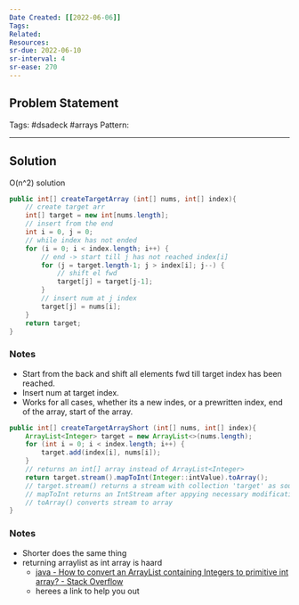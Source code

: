 ```yaml
---
Date Created: [[2022-06-06]]
Tags: 
Related: 
Resources: 
sr-due: 2022-06-10
sr-interval: 4
sr-ease: 270
---
```


## Problem Statement


Tags:  #dsadeck  #arrays
Pattern: 

---

## Solution

O(n^2) solution
``` java
public int[] createTargetArray (int[] nums, int[] index){
	// create target arr
	int[] target = new int[nums.length];
	// insert from the end
	int i = 0, j = 0;
	// while index has not ended
	for (i = 0; i < index.length; i++) {
		// end -> start till j has not reached index[i]
		for (j = target.length-1; j > index[i]; j--) {
			// shift el fwd
			target[j] = target[j-1];
		}
		// insert num at j index
		target[j] = nums[i];
	}
	return target;
}
```

### Notes
- Start from the back and shift all elements fwd till target index has been reached.
- Insert num at target index.
- Works for all cases, whether its a new indes, or a prewritten index, end of the array, start of the array.


``` java
public int[] createTargetArrayShort (int[] nums, int[] index){
	ArrayList<Integer> target = new ArrayList<>(nums.length);
	for (int i = 0; i < index.length; i++) {
		target.add(index[i], nums[i]);
	}
	// returns an int[] array instead of ArrayList<Integer>
	return target.stream().mapToInt(Integer::intValue).toArray();
	// target.stream() returns a stream with collection 'target' as source
	// mapToInt returns an IntStream after appying necessary modifications (unboxing int from Integer in this case)
	// toArray() converts stream to array
}
```

### Notes
- Shorter does the same thing
- returning arraylist as int array is haard
	- [java - How to convert an ArrayList containing Integers to primitive int array? - Stack Overflow](https://stackoverflow.com/questions/718554/how-to-convert-an-arraylist-containing-integers-to-primitive-int-array)
	- herees a link to help you out


